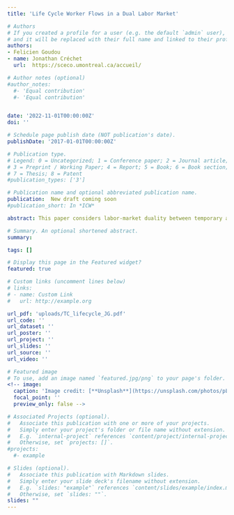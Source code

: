 ```yaml
---
title: 'Life Cycle Worker Flows in a Dual Labor Market'

# Authors
# If you created a profile for a user (e.g. the default `admin` user), write the username (folder name) here
# and it will be replaced with their full name and linked to their profile.
authors:
- Felicien Goudou
- name: Jonathan Créchet
  url:  https://sceco.umontreal.ca/accueil/

# Author notes (optional)
#author_notes:
  #- 'Equal contribution'
  #- 'Equal contribution'


date: '2022-11-01T00:00:00Z'
doi: ''

# Schedule page publish date (NOT publication's date).
publishDate: '2017-01-01T00:00:00Z'

# Publication type.
# Legend: 0 = Uncategorized; 1 = Conference paper; 2 = Journal article;
# 3 = Preprint / Working Paper; 4 = Report; 5 = Book; 6 = Book section;
# 7 = Thesis; 8 = Patent
#publication_types: ['3']

# Publication name and optional abbreviated publication name.
publication:  New draft coming soon
#publication_short: In *ICW*

abstract: This paper considers labor-market duality between temporary and permanent employment contracts as a source of life-cycle heterogeneity in worker flows. Using panel data from the French Continuous Employment Survey, we estimate that the transition probabilities from unemployment to temporary (UT) and permanent (UP) employment have a declining profile over the life cycle for high-education workers but a flat profile for low-education workers. The same is observed for the transition probability from temporary to permanent employment (TP). We show that a search-and-matching model with heterogeneous workers and jobs, information frictions and Bayesian learning about worker ability, and match-specific unemployment risk can replicate these facts. Bayesian learning is relatively more prevalent for high-education workers, whereas unemployment-risk heterogeneity is the key driver of life-cycle variation in worker flows for the low-educated. We assess the implications of the model for the effect of temporary contracts and firing costs on employment, mismatch and aggregate productivity, and the life-cycle dynamics of earnings.

# Summary. An optional shortened abstract.
summary:

tags: []

# Display this page in the Featured widget?
featured: true

# Custom links (uncomment lines below)
# links:
# - name: Custom Link
#   url: http://example.org

url_pdf: 'uploads/TC_lifecycle_JG.pdf'
url_code: ''
url_dataset: ''
url_poster: ''
url_project: ''
url_slides: ''
url_source: ''
url_video: ''

# Featured image
# To use, add an image named `featured.jpg/png` to your page's folder.
<!-- image:
  caption: 'Image credit: [**Unsplash**](https://unsplash.com/photos/pLCdAaMFLTE)'
  focal_point: ''
  preview_only: false -->

# Associated Projects (optional).
#   Associate this publication with one or more of your projects.
#   Simply enter your project's folder or file name without extension.
#   E.g. `internal-project` references `content/project/internal-project/index.md`.
#   Otherwise, set `projects: []`.
#projects:
  #- example

# Slides (optional).
#   Associate this publication with Markdown slides.
#   Simply enter your slide deck's filename without extension.
#   E.g. `slides: "example"` references `content/slides/example/index.md`.
#   Otherwise, set `slides: ""`.
slides: ""
---
```


<!-- {{% callout note %}}
<!-- Click the _Cite_ button above to demo the feature to enable visitors to import publication metadata into their reference management software.
{{% /callout %}} -->

<!-- {{% callout note %}}
<!-- Create your slides in Markdown - click the _Slides_ button to check out the example. -->
<!-- {{% /callout %}}  -->

<!-- Supplementary notes can be added here, including [code, math, and images](https://wowchemy.com/docs/writing-markdown-latex/). -->
